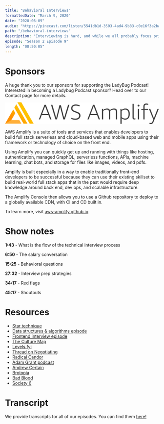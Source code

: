 ```yaml
---
title: "Behavioral Interviews"
formattedDate: "March 9, 2020"
date: "2020-03-09"
audio: "https://pinecast.com/listen/5541db1d-3503-4ad4-9b83-c0e16f3a2baa.mp3"
path: "/behavioral-interviews"
description: "Interviewing is hard, and while we all probably focus primarily on the technical interviews, the behavioral interviews can make or break your success. In two previous episodes we discussed data structures and algorithms as well as the frontend technical interview process. This week we’re covering the behavioral and cultural side of interviews - essentially the rest of the interview that doesn’t include the technical questions."
episode: "Season 2 Episode 9"
length: "00:50:05"
---
```


# Sponsors

A huge thank you to our sponsors for supporting the LadyBug Podcast! Interested in becoming a Ladybug Podcast sponsor? Head over to our Contact page for more details.

<a class="image-link" target="_blank" href="http://aws-amplify.github.io/"><img src="../../images/sponsors/aws-amplify.png" alt="AWS Amplify"></a>

AWS Amplify is a suite of tools and services that enables developers to build full stack serverless and cloud-based web and mobile apps using their framework or technology of choice on the front end.

Using Amplify you can quickly get up and running with things like hosting, authentication, managed GraphQL, serverless functions, APIs, machine learning, chat bots, and storage for files like images, videos, and pdfs.

Amplify is built especially in a way to enable traditionally front-end developers to be successful because they can use their existing skillset to build real-world full stack apps that in the past would require deep knowledge around back end, dev ops, and scalable infrastructure.

The Amplify Console then allows you to use a Github repository to deploy to a globally available CDN, with CI and CD built in.

To learn more, visit <a href="http://aws-amplify.github.io/">aws-amplify.github.io</a>

# Show notes

**1:43** - What is the flow of the technical interview process

**6:50** - The salary conversation

**15:25** - Behavioral questions

**27:32** - Interview prep strategies

**34:17** - Red flags

**45:17** - Shoutouts

# Resources

- [Star technique](https://www.thebalancecareers.com/behavioral-job-interview-questions-2059620)
- [Data structures & algorithms episode](https://ladybug.dev/data-structures-and-algorithms)
- [Frontend interview episode](https://ladybug.dev/frontend-interviews)
- [The Culture Map](https://www.amazon.com/Culture-Map-Breaking-Invisible-Boundaries/dp/1610392507)
- [Levels.fyi](https://www.levels.fyi/#)
- [Thread on Negotiating](https://twitter.com/Mochievous/status/1229731519570292738)
- [Radical Candor](https://www.radicalcandor.com/)
- [Adam Grant podcast](https://www.ted.com/talks/worklife_with_adam_grant_how_to_love_criticism?language=en&referrer=playlist-worklife_with_adam_grant)
- [Andrew Certain](https://twitter.com/tacertain)
- [Brotopia](https://www.amazon.com/Brotopia-Breaking-Boys-Silicon-Valley/dp/0735213534)
- [Bad Blood](https://www.amazon.com/Bad-Blood-Secrets-Silicon-Startup/dp/152473165X)
- [Society 6](https://society6.com/)

# Transcript

We provide transcripts for all of our episodes. You can find them <a href="https://github.com/ladybug-podcast/ladybug-website/blob/master/transcripts/33-behavioral-interviews.md" target="_blank" class="highlight">here!</a>
